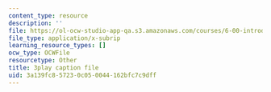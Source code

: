 ```yaml
---
content_type: resource
description: ''
file: https://ol-ocw-studio-app-qa.s3.amazonaws.com/courses/6-00-introduction-to-computer-science-and-programming-fall-2008/3a139fc857230c050044162bfc7c9dff_DkPsD58nUIE.srt
file_type: application/x-subrip
learning_resource_types: []
ocw_type: OCWFile
resourcetype: Other
title: 3play caption file
uid: 3a139fc8-5723-0c05-0044-162bfc7c9dff
---
```

